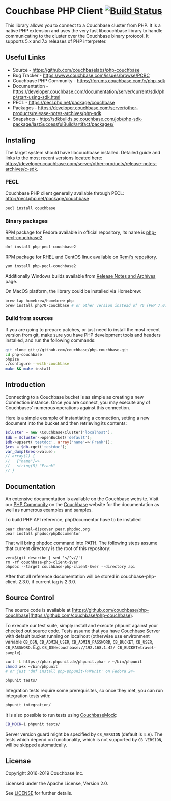 # Couchbase PHP Client [![Build Status](http://sdkbuilds.sc.couchbase.com/buildStatus/icon?job=builds-php)](http://sdkbuilds.sc.couchbase.com/job/builds-php)

This library allows you to connect to a Couchbase cluster from PHP.
It is a native PHP extension and uses the very fast libcouchbase library to
handle communicating to the cluster over the Couchbase binary protocol.
It supports 5.x and 7.x releases of PHP interpreter.

## Useful Links

* Source - https://github.com/couchbaselabs/php-couchbase
* Bug Tracker - https://www.couchbase.com/issues/browse/PCBC
* Couchbase PHP Community - https://forums.couchbase.com/c/php-sdk
* Documentation - https://developer.couchbase.com/documentation/server/current/sdk/php/start-using-sdk.html
* PECL - https://pecl.php.net/package/couchbase
* Packages - https://developer.couchbase.com/server/other-products/release-notes-archives/php-sdk
* Snapshots - http://sdkbuilds.sc.couchbase.com/job/php-sdk-package/lastSuccessfulBuild/artifact/packages/


## Installing

The target system should have libcouchbase installed. Detailed guide and links to the most recent versions
located here: https://developer.couchbase.com/server/other-products/release-notes-archives/c-sdk.

### PECL

Couchbase PHP client generally available through PECL: http://pecl.php.net/package/couchbase

```bash
pecl install couchbase
```

### Binary packages

RPM package for Fedora available in official repository, its name is [php-pecl-couchbase2](https://apps.fedoraproject.org/packages/php-pecl-couchbase2).

```bash
dnf install php-pecl-couchbase2
```

RPM package for RHEL and CentOS linux available on [Remi's repository](https://rpms.remirepo.net/).

```bash
yum install php-pecl-couchbase2
```

Additionally Windows builds available from [Release Notes and Archives](http://developer.couchbase.com/server/other-products/release-notes-archives/php-sdk) page.

On MacOS platform, the library could be installed via Homebrew:

```bash
brew tap homebrew/homebrew-php
brew install php70-couchbase # or other version instead of 70 (PHP 7.0)
```

### Build from sources

If you are going to prepare patches, or just need to install the most recent
version from git, make sure you have PHP development tools and headers
installed, and run the following commands:

```bash
git clone git://github.com/couchbase/php-couchbase.git
cd php-couchbase
phpize
./configure --with-couchbase
make && make install
```

## Introduction

Connecting to a Couchbase bucket is as simple as creating a new Connection
instance.  Once you are connect, you may execute any of Couchbases' numerous
operations against this connection.

Here is a simple example of instantiating a connection, setting a new document
into the bucket and then retrieving its contents:

```php
$cluster = new \Couchbase\Cluster('localhost');
$db = $cluster->openBucket('default');
$db->upsert('testdoc', array('name'=>'Frank'));
$res = $db->get('testdoc');
var_dump($res->value);
// array(1) {
//   ["name"]=>
//   string(5) "Frank"
// }
```

## Documentation

An extensive documentation is available on the Couchbase website.  Visit our
[PHP Community](https://forums.couchbase.com/c/php-sdk) on
the [Couchbase](http://developer.couchbase.com/documentation/server/current/sdk/php/start-using-sdk.html) website for the documentation as well as
numerous examples and samples.

To build PHP API reference, phpDocumentor have to be installed

    pear channel-discover pear.phpdoc.org
    pear install phpdoc/phpDocumentor

That will bring phpdoc command into PATH. The following steps assume that current directory is the root of this repository:

    ver=$(git describe | sed 's/^v//')
    rm -rf couchbase-php-client-$ver
    phpdoc --target couchbase-php-client-$ver --directory api

After that all reference documentation will be stored in couchbase-php-client-2.3.0, if current tag is 2.3.0.

## Source Control

The source code is available at
[https://github.com/couchbase/php-couchbase](https://github.com/couchbase/php-couchbase).

To execute our test suite, simply install and execute phpunit against your
checked out source code. Tests assume that you have Couchbase Server with
default bucket running on localhost (otherwise use environment variable
`CB_DSN`, `CB_ADMIN_USER`, `CB_ADMIN_PASSWORD`, `CB_BUCKET`, `CB_USER`,
`CB_PASSWORD`. E.g. `CB_DSN=couchbase://192.168.1.42/ CB_BUCKET=travel-sample`).

```bash
curl -L https://phar.phpunit.de/phpunit.phar > ~/bin/phpunit
chmod a+x ~/bin/phpunit
# or just 'dnf install php-phpunit-PHPUnit' on Fedora 24+

phpunit tests/
```

Integration tests require some prerequisites, so once they met, you can run integration
tests with:

```bash
phpunit integration/
```

It is also possible to run tests using [CouchbaseMock](https://github.com/couchbase/CouchbaseMock):

```bash
CB_MOCK=1 phpunit tests/
```

Server version guard might be specified by `CB_VERSION` (default is `4.6`). The tests which depend on functionality,
which is not supported by `CB_VERSION`, will be skipped automatically.

## License
Copyright 2016-2019 Couchbase Inc.

Licensed under the Apache License, Version 2.0.

See
[LICENSE](https://github.com/couchbaselabs/php-couchbase/blob/master/LICENSE)
for further details.
